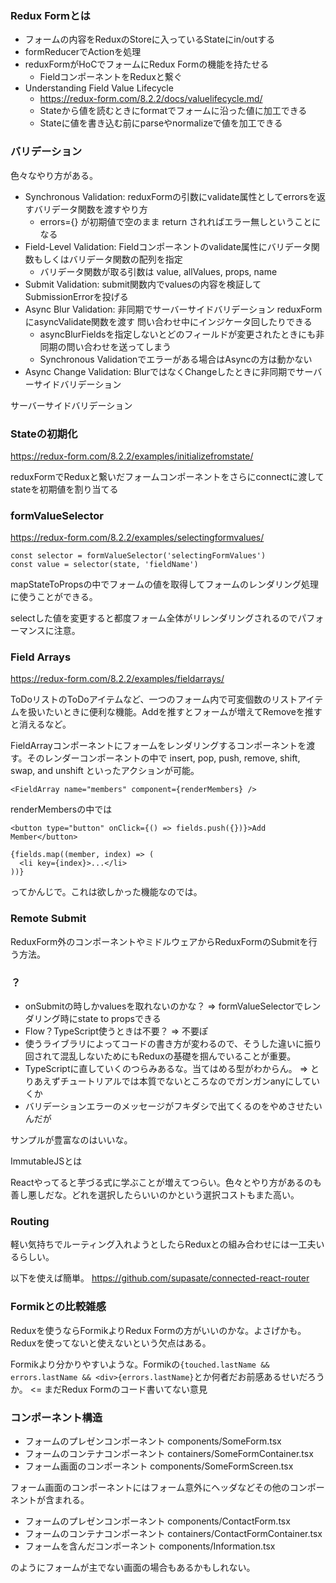### Redux Formとは
- フォームの内容をReduxのStoreに入っているStateにin/outする
- formReducerでActionを処理
- reduxFormがHoCでフォームにRedux Formの機能を持たせる
  - FieldコンポーネントをReduxと繋ぐ
- Understanding Field Value Lifecycle
  - https://redux-form.com/8.2.2/docs/valuelifecycle.md/
  - Stateから値を読むときにformatでフォームに沿った値に加工できる
  - Stateに値を書き込む前にparseやnormalizeで値を加工できる

### バリデーション
色々なやり方がある。

- Synchronous Validation: reduxFormの引数にvalidate属性としてerrorsを返すバリデータ関数を渡すやり方 
  - errors={} が初期値で空のまま return されればエラー無しということになる
- Field-Level Validation: Fieldコンポーネントのvalidate属性にバリデータ関数もしくはバリデータ関数の配列を指定
  - バリデータ関数が取る引数は value, allValues, props, name
- Submit Validation: submit関数内でvaluesの内容を検証してSubmissionErrorを投げる
- Async Blur Validation: 非同期でサーバーサイドバリデーション reduxFormにasyncValidate関数を渡す 問い合わせ中にインジケータ回したりできる
  - asyncBlurFieldsを指定しないとどのフィールドが変更されたときにも非同期の問い合わせを送ってしまう
  - Synchronous Validationでエラーがある場合はAsyncの方は動かない
- Async Change Validation: BlurではなくChangeしたときに非同期でサーバーサイドバリデーション

サーバーサイドバリデーション

### Stateの初期化
https://redux-form.com/8.2.2/examples/initializefromstate/

reduxFormでReduxと繋いだフォームコンポーネントをさらにconnectに渡してstateを初期値を割り当てる

### formValueSelector 
https://redux-form.com/8.2.2/examples/selectingformvalues/

    const selector = formValueSelector('selectingFormValues')
    const value = selector(state, 'fieldName')

mapStateToPropsの中でフォームの値を取得してフォームのレンダリング処理に使うことができる。

selectした値を変更すると都度フォーム全体がリレンダリングされるのでパフォーマンスに注意。

### Field Arrays
https://redux-form.com/8.2.2/examples/fieldarrays/

ToDoリストのToDoアイテムなど、一つのフォーム内で可変個数のリストアイテムを扱いたいときに便利な機能。Addを推すとフォームが増えてRemoveを推すと消えるなど。

FieldArrayコンポーネントにフォームをレンダリングするコンポーネントを渡す。そのレンダーコンポーネントの中で insert, pop, push, remove, shift, swap, and unshift といったアクションが可能。

    <FieldArray name="members" component={renderMembers} />

renderMembersの中では

    <button type="button" onClick={() => fields.push({})}>Add Member</button>

    {fields.map((member, index) => (
      <li key={index}>...</li>
    ))}
   
ってかんじで。これは欲しかった機能なのでは。

### Remote Submit
ReduxForm外のコンポーネントやミドルウェアからReduxFormのSubmitを行う方法。

### ？
- onSubmitの時しかvaluesを取れないのかな？ => formValueSelectorでレンダリング時にstate to propsできる
- Flow？TypeScript使うときは不要？ => 不要ぽ
- 使うライブラリによってコードの書き方が変わるので、そうした違いに振り回されて混乱しないためにもReduxの基礎を掴んでいることが重要。
- TypeScriptに直していくのつらみあるな。当てはめる型がわからん。 => とりあえずチュートリアルでは本質でないところなのでガンガンanyにしていくか
- バリデーションエラーのメッセージがフキダシで出てくるのをやめさせたいんだが

サンプルが豊富なのはいいな。

ImmutableJSとは

Reactやってると芋づる式に学ぶことが増えてつらい。色々とやり方があるのも善し悪しだな。どれを選択したらいいのかという選択コストもまた高い。

### Routing
軽い気持ちでルーティング入れようとしたらReduxとの組み合わせには一工夫いるらしい。

以下を使えば簡単。
https://github.com/supasate/connected-react-router

### Formikとの比較雑感
Reduxを使うならFormikよりRedux Formの方がいいのかな。よさげかも。Reduxを使ってないと使えないという欠点はある。

Formikより分かりやすいような。Formikの`{touched.lastName && errors.lastName && <div>{errors.lastName}`とか何者だお前感あるせいだろうか。 <= まだRedux Formのコード書いてない意見

### コンポーネント構造
- フォームのプレゼンコンポーネント components/SomeForm.tsx
- フォームのコンテナコンポーネント containers/SomeFormContainer.tsx
- フォーム画面のコンポーネント components/SomeFormScreen.tsx

フォーム画面のコンポーネントにはフォーム意外にヘッダなどその他のコンポーネントが含まれる。

- フォームのプレゼンコンポーネント components/ContactForm.tsx
- フォームのコンテナコンポーネント containers/ContactFormContainer.tsx
- フォームを含んだコンポーネント components/Information.tsx

のようにフォームが主でない画面の場合もあるかもしれない。
